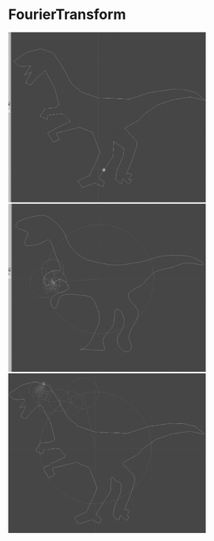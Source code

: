 # FourierTransform

<img src="./Screenshots/f1.png" width="400">

<img src="./Screenshots/f2.png" width="400">

<img src="./Screenshots/f3.png" width="400">
